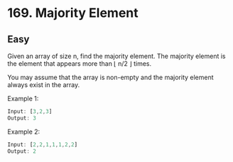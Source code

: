 # 169. Majority Element
## Easy

Given an array of size n, find the majority element. The majority element is the element that appears more than ⌊ n/2 ⌋ times.

You may assume that the array is non-empty and the majority element always exist in the array.

Example 1:
```javascript
Input: [3,2,3]
Output: 3
```

Example 2:
```javascript
Input: [2,2,1,1,1,2,2]
Output: 2
```